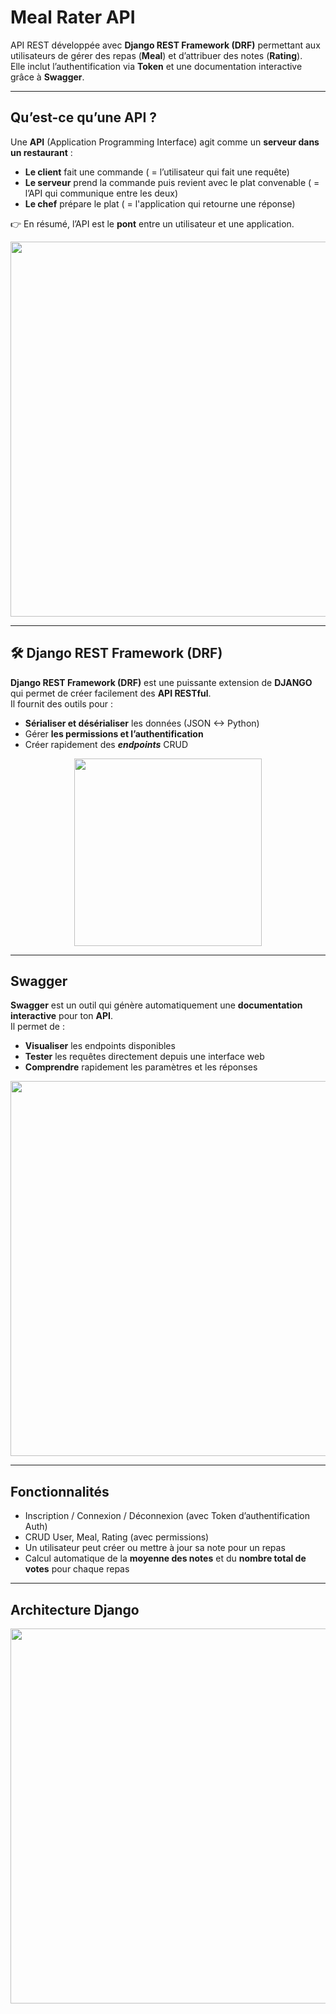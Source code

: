 # Meal Rater API

API REST développée avec **Django REST Framework (DRF)** permettant aux utilisateurs de gérer des repas (**Meal**) et d’attribuer des notes (**Rating**).  
Elle inclut l’authentification via **Token** et une documentation interactive grâce à **Swagger**.

---

## Qu’est-ce qu’une API ?  

Une **API** (Application Programming Interface) agit comme un **serveur dans un restaurant** :  

- **Le client** fait une commande ( = l’utilisateur qui fait une requête)  
- **Le serveur** prend la commande puis revient avec le plat convenable ( = l’API qui communique entre les deux) 
- **Le chef** prépare le plat ( = l'application qui retourne une réponse)   

👉 En résumé, l’API est le **pont** entre un utilisateur et une application.  

<p align="center">
  <img src="https://voyager.postman.com/illustration/diagram-what-is-an-api-postman-illustration.svg" width="600">
</p>

---

## 🛠️ Django REST Framework (DRF)  

**Django REST Framework (DRF)** est une puissante extension de **DJANGO** qui permet de créer facilement des **API RESTful**.  
Il fournit des outils pour :  

- **Sérialiser et désérialiser** les données (JSON <-> Python)  
- Gérer **les permissions et l’authentification**
- Créer rapidement des ***endpoints*** CRUD  

<p align="center">
  <img src="https://www.django-rest-framework.org/img/logo.png" width="300">
</p>

---

## Swagger  

**Swagger** est un outil qui génère automatiquement une **documentation interactive** pour ton **API**.  
Il permet de :  

- **Visualiser** les endpoints disponibles  
- **Tester** les requêtes directement depuis une interface web  
- **Comprendre** rapidement les paramètres et les réponses  

<p align="center">
  <img src="https://miro.medium.com/v2/resize:fit:1400/1*kiRZQkovNoVCTAW4rB7oVQ.png" width="600">
</p>

---

## Fonctionnalités

- Inscription / Connexion / Déconnexion (avec Token d’authentification Auth)
- CRUD User, Meal, Rating (avec permissions)
- Un utilisateur peut créer ou mettre à jour sa note pour un repas
- Calcul automatique de la **moyenne des notes** et du **nombre total de votes** pour chaque repas

---

## Architecture Django

<p align="center">
  <img src="https://miro.medium.com/1*UTCLKbdQmnyywpPqa6aNkw.png" width="600">
</p>

